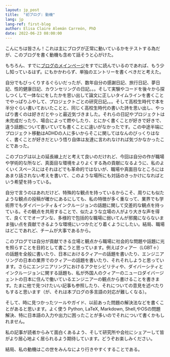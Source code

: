 ```yaml
---
layout: jp_post
title:  "初ブログ: 動機"
lang: jp
lang-ref: first-blog
author: Elisa Claire Alemán Carreón, PhD
date: 2022-06-23 08:00:00
---
```


こんにちは皆さん！これは主にブログが正常に動いているかをテストする為だが、このブログを書く動機も含めて話そうと心がけた。

もちろん、すでに[ブログのメインページ](/{{page.lang}}\blog)をすでに読んでいるのであれば、もう少し知っているはず。にもかかわらず、単独のエントリーを書くべきだと考えた。

自分でもびっくりするぐらいだったが、数年自分の感謝日記、旅行日記、夢日記、性的健康日記、カウンセリングの日記。。。そして実験やコードを後々から探しつくして一体なにをしたかを思い出して論文に正しいタイムラインを書くことでやっぱりふやして、プロジェクトごとの研究日記。。。そして高校生時代で本を半分ぐらい書いておいたことと、同じく高校生時代の書いた詩を思い出し、やっぱり書くのは好きだとやっと最近気づきました。それらの日記やプロジェクトは未完成だったり、場合によって燃やしたり、とにかく書くことが好きで好きで、違う話題について書いていても書くことに違いがなかったです。この中途半端にプロジェクト移動はADHDの人に多いからそこに関してはなんのびっくりはなく、書くことが好きだという悟り自体は友達に言われなければ気づかなかったことであった。

このブログは以上の延長線上だと考えて良いのだけれど、今回は自分の作が職場や学術的な所など、真面目な環境をよりよくする為の貢献になるように、私のよくいくスペースにはそれほどでも革命的ではないが、職場や真面目なところにはあまり話されない考えを書いて、このような場所にも対話のきっかけになればという希望を持っている。

自分で言うのはあれだけど、特殊的な観点を持っているからこそ、周りにも似たような観点の投稿が確かにあるにしても、私の特徴が多く重なって、業界でも学術界でもダイバーシティ＆インクルージョンの話題に関して交差的な観点を持っている。その観点を共用することで、似たような立場の人がより大きな声を得て、良くてでオープンな、多様的で包括的な職場に弱いてんが邪魔にならないまま強い点を貢献できるような環境にいつかたどり着くようにしたい。結局、職場はどこであれど、チームが大事であるから。

このブログでは自分が貢献できる立場と観点から職場に社会的な問題や話題に光を照らすことを目的として書こうと思っています。例えばクィアー（LGBT＋）の話題を全般に書いたり、日本におけるクィアーの話題を書いたり、エンジニアリングの日本の業界でのクィアーの話題を書いたり、それそれしようと思っています。さらにエンジニアリングにおけるアクセシビリティや、ダイバーシティとインクルージョンに関する話題も、私が外国人のクィアーのニューロダイバージェントの日本に住んで働いているエンジニアーの観点から書けることを書きます。たまに他で見つけたいい記事も参照したり、それについての意見を述べたりもすると思います（が、それは本ブログの多言語の対応が難しくなる）。

そして、時に見つかったツールやガイド、以前あった問題の解決法などを書くことがあると思います。よく使う Python, LaTeX, Markdown, Shell,やOSの問題解決、特に日本語の入力や出力に困ったことが多いのでそれについて書くかもしれません。

私の記事が読者からみて面白くあるよう、そして研究所や会社にシェアーして皆がより居心地よく居られるよう期待しています。どうぞお楽しみください。

結局、私の動機はこの世をみんなにより行きやすくすることである。